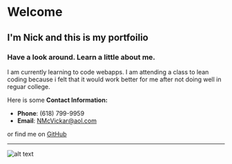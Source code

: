 # Welcome
## I'm Nick and this is my portfoilio
### Have a look around. Learn a little about me.

I am currently learning to code webapps. I am attending a class to lean coding because i felt that it would work better for me after not doing well in reguar college.


Here is some **Contact Information:**

* **Phone**: (618) 799-9959
* **Email**: NMcVickar@aol.com

or find me on [GitHub](https://github.com/NMcVickar)

---

![alt text](https://lh3.googleusercontent.com/yufZcnwxMVsvlSmk_taHCvDcQ54wyezTcW-3mY0vBLzwWB5I5YX0lkNp7A0_Hn3TpnZGZilQhpiO3tZYeQYMBSsncvsuAp1i6cR6Gc5Kq3sYHmP7MKNneL0vniq5L3uscT73xeY9HuqyEJFNmOJeTLwRgIStDjZMHjQEgp0mjQdWdnRG4_7JAGZwC5cfmmGluFDh64a5cmxYxbjJoIvLo264xlkg4fmgHj5L-gpPT6N_J-DTw3JZZKig0CP7tCMCSBm28xr4YM9cgYFtYA1LeCSHIjRZRhPwwi0Ntfo-25C_AWvfX3K3G8svYI_f5oi5qj7MVnApAMWNPqfxBr8mWMjxCiNVD8UxXNXdqNNNNi_lXsCpBl75dBkIn0oOZOsdH2zdk3yZHmgIUcw3rskK2cIwbwD16jlbr47pAWSh5Ch-nVZbUj8jBSM4MrCGokcmnuXrNKrkPvcqmWrQ6pqg6XmLmjxJS37qFLOUQI0HOMBPKUXFycjj78lC3vZ0nikRhAOvZbDvUgWZkJuA8Cje0KJ2aN8ZG9BF3gWzoU3tlid7SeVs0VV54xf5HzG3ViNIqPxmqLgfZseXWPkAftgimOBtyLEf3jVM-Z4Br9c=w1668-h938-no)